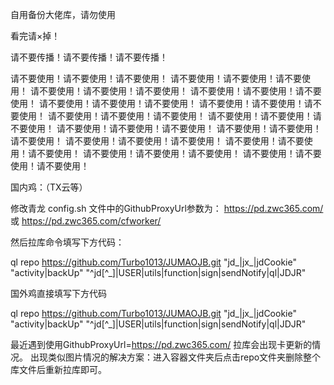 自用备份大佬库，请勿使用

看完请×掉！

请不要传播！请不要传播！请不要传播！


请不要使用！请不要使用！请不要使用！
请不要使用！请不要使用！请不要使用！
请不要使用！请不要使用！请不要使用！
请不要使用！请不要使用！请不要使用！
请不要使用！请不要使用！请不要使用！
请不要使用！请不要使用！请不要使用！
请不要使用！请不要使用！请不要使用！
请不要使用！请不要使用！请不要使用！
请不要使用！请不要使用！请不要使用！
请不要使用！请不要使用！请不要使用！
请不要使用！请不要使用！请不要使用！
请不要使用！请不要使用！请不要使用！
请不要使用！请不要使用！请不要使用！
请不要使用！请不要使用！请不要使用！


国内鸡：（TX云等）

修改青龙 config.sh 文件中的GithubProxyUrl参数为：
https://pd.zwc365.com/ 或 
https://pd.zwc365.com/cfworker/

然后拉库命令填写下方代码：

ql repo https://github.com/Turbo1013/JUMAOJB.git "jd_|jx_|jdCookie" "activity|backUp" "^jd[^_]|USER|utils|function|sign|sendNotify|ql|JDJR"

国外鸡直接填写下方代码

ql repo https://github.com/Turbo1013/JUMAOJB.git "jd_|jx_|jdCookie" "activity|backUp" "^jd[^_]|USER|utils|function|sign|sendNotify|ql|JDJR"

最近遇到使用GithubProxyUrl=https://pd.zwc365.com/ 拉库会出现卡更新的情况。
出现类似图片情况的解决方案：进入容器文件夹后点击repo文件夹删除整个库文件后重新拉库即可。
